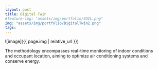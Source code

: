 ```yaml
---
layout: post
title: Digital Twin
#feature-img: "assets/img/portfolio/SOIL.png"
img: "assets/img/portfolio/DigitalTwin2.png"
tags:
---
```


![image]({{ page.img | relative_url }})

The methodology encompasses real-time monitoring of indoor conditions and occupant location, aiming to optimize air conditioning systems and conserve energy.
